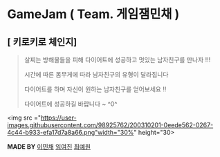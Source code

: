 # GameJam ( Team. 게임잼민채 )

[ 키로키로 체인지]
------------------

> 살찌는 방해물들을 피해 다이어트에 성공하고
> 멋있는 남자친구를 만나자 !!!
>
> 시간에 따른 몸무게에 따라 남자친구의 유형이 달라집니다
> 
> 다이어트를 하며 자신이 원하는 남자친구를 얻어보세요 !! 
> 
> 다이어트에 성공하길 바랍니다 ~ ^0^

<img src ="https://user-images.githubusercontent.com/98925762/200310201-0eede562-0267-4c44-b933-efa17d7a8a66.png"width="30%" height="30>   










**MADE BY**
 [이민채](https://github.com/minchae123)
 [임여진](https://github.com/ye0jin)
 [최예원](https://github.com/Choiyewon1112)
